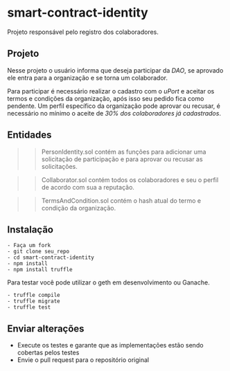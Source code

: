 # smart-contract-identity
Projeto responsável pelo registro dos colaboradores.

## Projeto
Nesse projeto o usuário informa que deseja participar da *DAO*, se aprovado ele entra para a organização e se torna um colaborador.

Para participar é necessário realizar o cadastro com o *uPort* e aceitar os termos e condições da organização, após isso seu pedido fica como pendente.
Um perfil específico da organização pode aprovar ou recusar, é necessário no mínimo o aceite de *30% dos colaboradores já cadastrados*.

## Entidades

>> PersonIdentity.sol contém as funções para adicionar uma solicitação de participação e para aprovar ou recusar as solicitações.

>> Collaborator.sol contém todos os colaboradores e seu o perfil de acordo com sua a reputação.

>> TermsAndCondition.sol contém o hash atual do termo e condição da organização.

## Instalação
```
- Faça um fork
- git clone seu_repo
- cd smart-contract-identity
- npm install
- npm install truffle
```
Para testar você pode utilizar o geth em desenvolvimento ou Ganache.

```
- truffle compile
- truffle migrate
- truffle test
```

## Enviar alterações

- Execute os testes e garante que as implementações estão sendo cobertas pelos testes
- Envie o pull request para o repositório original